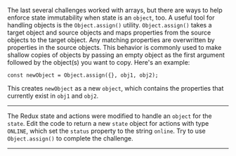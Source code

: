 <div class="challenge-instructions redux"><div><section id="description">
<p>The last several challenges worked with arrays, but there are ways to help enforce state immutability when state is an <code>object</code>, too. A useful tool for handling objects is the <code>Object.assign()</code> utility. <code>Object.assign()</code> takes a target object and source objects and maps properties from the source objects to the target object. Any matching properties are overwritten by properties in the source objects. This behavior is commonly used to make shallow copies of objects by passing an empty object as the first argument followed by the object(s) you want to copy. Here's an example:</p>
<pre class="language-js"><code class="language-js"><span class="token keyword">const</span> newObject <span class="token operator">=</span> Object<span class="token punctuation">.</span><span class="token function">assign</span><span class="token punctuation">(</span><span class="token punctuation">{</span><span class="token punctuation">}</span><span class="token punctuation">,</span> obj1<span class="token punctuation">,</span> obj2<span class="token punctuation">)</span><span class="token punctuation">;</span>
</code></pre>
<p>This creates <code>newObject</code> as a new <code>object</code>, which contains the properties that currently exist in <code>obj1</code> and <code>obj2</code>.</p>
</section></div><hr/><div><section id="instructions">
<p>The Redux state and actions were modified to handle an <code>object</code> for the <code>state</code>. Edit the code to return a new <code>state</code> object for actions with type <code>ONLINE</code>, which set the <code>status</code> property to the string <code>online</code>. Try to use <code>Object.assign()</code> to complete the challenge.</p>
</section></div><hr/></div>